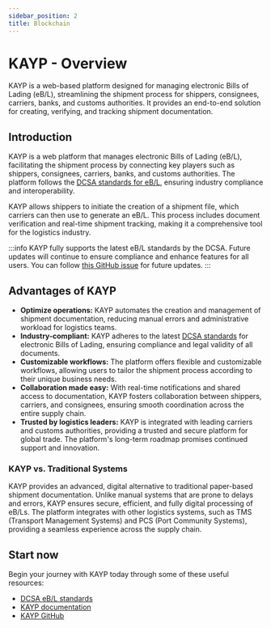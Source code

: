 ```yaml
---
sidebar_position: 2
title: Blockchain
---
```


# KAYP - Overview

<p class="description">KAYP is a web-based platform designed for managing electronic Bills of Lading (eB/L), streamlining the shipment process for shippers, consignees, carriers, banks, and customs authorities. It provides an end-to-end solution for creating, verifying, and tracking shipment documentation.</p>

## Introduction

KAYP is a web platform that manages electronic Bills of Lading (eB/L), facilitating the shipment process by connecting key players such as shippers, consignees, carriers, banks, and customs authorities. The platform follows the [DCSA standards for eB/L](https://developer.dcsa.org/ebl), ensuring industry compliance and interoperability.

KAYP allows shippers to initiate the creation of a shipment file, which carriers can then use to generate an eB/L. This process includes document verification and real-time shipment tracking, making it a comprehensive tool for the logistics industry.

:::info
KAYP fully supports the latest eB/L standards by the DCSA. Future updates will continue to ensure compliance and enhance features for all users. You can follow [this GitHub issue](https://github.com/kayp/issues) for future updates.
:::

## Advantages of KAYP

- **Optimize operations:** KAYP automates the creation and management of shipment documentation, reducing manual errors and administrative workload for logistics teams.
- **Industry-compliant:** KAYP adheres to the latest [DCSA standards](https://developer.dcsa.org/ebl) for electronic Bills of Lading, ensuring compliance and legal validity of all documents.
- **Customizable workflows:** The platform offers flexible and customizable workflows, allowing users to tailor the shipment process according to their unique business needs.
- **Collaboration made easy:** With real-time notifications and shared access to documentation, KAYP fosters collaboration between shippers, carriers, and consignees, ensuring smooth coordination across the entire supply chain.
- **Trusted by logistics leaders:** KAYP is integrated with leading carriers and customs authorities, providing a trusted and secure platform for global trade. The platform's long-term roadmap promises continued support and innovation.

### KAYP vs. Traditional Systems

KAYP provides an advanced, digital alternative to traditional paper-based shipment documentation. Unlike manual systems that are prone to delays and errors, KAYP ensures secure, efficient, and fully digital processing of eB/Ls. The platform integrates with other logistics systems, such as TMS (Transport Management Systems) and PCS (Port Community Systems), providing a seamless experience across the supply chain.

## Start now

Begin your journey with KAYP today through some of these useful resources:
- [DCSA eB/L standards](https://developer.dcsa.org/ebl)
- [KAYP documentation](https://kayp.io/docs)
- [KAYP GitHub](https://github.com/kayp)
